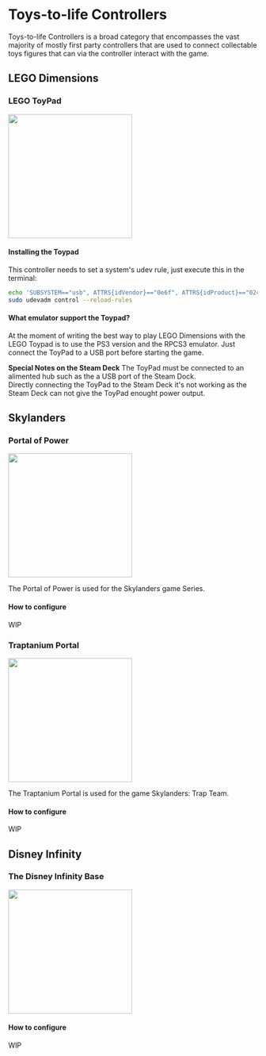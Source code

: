 # Toys-to-life Controllers

Toys-to-life Controllers is a broad category that encompasses the vast majority of mostly first party controllers that are used to connect collectable toys figures that can via the controller interact with the game.

## LEGO Dimensions

### LEGO ToyPad

<img src="../../wiki_images/controllers/lego-toypad.png" width="250">

#### Installing the Toypad

This controller needs to set a system's udev rule, just execute this in the terminal:
```bash
echo 'SUBSYSTEM=="usb", ATTRS{idVendor}=="0e6f", ATTRS{idProduct}=="0241", MODE="0666"' | sudo tee -a /etc/udev/rules.d/71-toypad.rules > /dev/null
sudo udevadm control --reload-rules
```

#### What emulator support the Toypad?
At the moment of writing the best way to play LEGO Dimensions with the LEGO Toypad is to use the PS3 version and the RPCS3 emulator.
Just connect the ToyPad to a USB port before starting the game.

**Special Notes on the Steam Deck**
The ToyPad must be connected to an alimented hub such as the a USB port of the Steam Dock. <br>
Directly connecting the ToyPad to the Steam Deck it's not working as the Steam Deck can not give the ToyPad enought power output.

## Skylanders

### Portal of Power

<img src="../../wiki_images/controllers/portal-of-power.png" width="250">

The Portal of Power is used for the Skylanders game Series.

#### How to configure
WIP


### Traptanium Portal

<img src="../../wiki_images/controllers/traptanium-portal.png" width="250">

The Traptanium Portal is used for the game Skylanders: Trap Team.

#### How to configure
WIP

## Disney Infinity

### The Disney Infinity Base

<img src="../../wiki_images/controllers/disney-infinity-base.png" width="250">

#### How to configure
WIP

